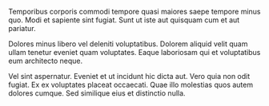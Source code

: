 Temporibus corporis commodi tempore quasi maiores saepe tempore minus quo. Modi et sapiente sint fugiat. Sunt ut iste aut quisquam cum et aut pariatur.
 Dolores minus libero vel deleniti voluptatibus. Dolorem aliquid velit quam ullam tenetur eveniet quam voluptates. Eaque laboriosam qui et voluptatibus eum architecto neque.
 Vel sint aspernatur. Eveniet et ut incidunt hic dicta aut. Vero quia non odit fugiat. Ex ex voluptates placeat occaecati. Quae illo molestias quos autem dolores cumque. Sed similique eius et distinctio nulla.